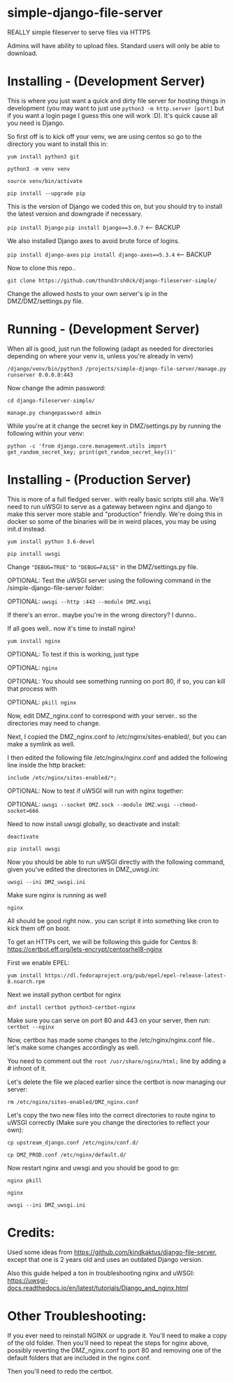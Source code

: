 # simple-django-file-server
REALLY simple fileserver to serve files via HTTPS

Admins will have ability to upload files. Standard users will only be able to download.

# Installing - (Development Server)
This is where you just want a quick and dirty file server for hosting things in development (you may want to just use `python3 -m http.server [port]` but if you want a login page I guess this one will work :D). It's quick cause all you need is Django.

So first off is to kick off your venv, we are using centos so go to the directory you want to install this in: 

`yum install python3 git`

`python3 -m venv venv`

`source venv/bin/activate`

`pip install --upgrade pip`

This is the version of Django we coded this on, but you should try to install the latest version and downgrade if necessary.

`pip install Django`
`pip install Django==3.0.7` <-- BACKUP

We also installed Django axes to avoid brute force of logins.

`pip install django-axes`
`pip install django-axes==5.3.4` <-- BACKUP

Now to clone this repo..

`git clone https://github.com/thund3rsh0ck/django-fileserver-simple/`

Change the allowed hosts to your own server's ip in the DMZ/DMZ/settings.py file.

# Running - (Development Server)
When all is good, just run the following (adapt as needed for directories depending on where your venv is, unless you're already in venv)

`/django/venv/bin/python3 /projects/simple-django-file-server/manage.py runserver 0.0.0.0:443`

Now change the admin password:

`cd django-fileserver-simple/`

`manage.py changepassword admin`

While you're at it change the secret key in DMZ/settings.py by running the following within your venv:

`python -c 'from django.core.management.utils import get_random_secret_key; print(get_random_secret_key())'`


# Installing - (Production Server)
This is more of a full fledged server.. with really basic scripts still aha. We'll need to run uWSGI to serve as a gateway between nginx and django to make this server more stable and "production" friendly. We're doing this in docker so some of the binaries will be in weird places, you may be using init.d instead.

`yum install python 3.6-devel`

`pip install uwsgi`

Change `"DEBUG=TRUE"` to `"DEBUG=FALSE"` in the DMZ/settings.py file.

OPTIONAL: Test the uWSGI server using the following command in the /simple-django-file-server folder:

OPTIONAL: `uwsgi --http :443 --module DMZ.wsgi`

If there's an error.. maybe you're in the wrong directory? I dunno..

If all goes well.. now it's time to install nginx!

`yum install nginx`

OPTIONAL: To test if this is working, just type 

OPTIONAL: `nginx`

OPTIONAL:  You should see something running on port 80, if so, you can kill that process with 

OPTIONAL: `pkill nginx`

Now, edit DMZ_nginx.conf to correspond with your server.. so the directories may need to change.

Next, I copied the DMZ_nginx.conf to /etc/nginx/sites-enabled/, but you can make a symlink as well.

I then edited the following file /etc/nginx/nginx.conf and added the following line inside the http bracket:

`include /etc/nginx/sites-enabled/*;`

OPTIONAL: Now to test if uWSGI will run with nginx together:

OPTIONAL: `uwsgi --socket DMZ.sock --module DMZ.wsgi --chmod-socket=666`

Need to now install uwsgi globally, so deactivate and install:

`deactivate`

`pip install uwsgi`

Now you should be able to run uWSGI directly with the following command, given you've edited the directories in DMZ_uwsgi.ini:

`uwsgi --ini DMZ_uwsgi.ini`

Make sure nginx is running as well

`nginx`

All should be good right now.. you can script it into something like cron to kick them off on boot.

To get an HTTPs cert, we will be following this guide for Centos 8: https://certbot.eff.org/lets-encrypt/centosrhel8-nginx

First we enable EPEL:

`yum install https://dl.fedoraproject.org/pub/epel/epel-release-latest-8.noarch.rpm`

Next we install python certbot for nginx

`dnf install certbot python3-certbot-nginx`

Make sure you can serve on port 80 and 443 on your server, then run:
`certbot --nginx`

Now, certbox has made some changes to the /etc/nginx/nginx.conf file.. let's make some changes accordingly as well.

You need to comment out the ``root /usr/share/nginx/html;`` line by adding a # infront of it.

Let's delete the file we placed earlier since the certbot is now managing our server:

`rm /etc/nginx/sites-enabled/DMZ_nginx.conf`

Let's copy the two new files into the correct directories to route nginx to uWSGI correctly (Make sure you change the directories to reflect your own):

`cp upstream_django.conf /etc/nginx/conf.d/`

`cp DMZ_PROD.conf /etc/nginx/default.d/`

Now restart nginx and uwsgi and you should be good to go:

`nginx pkill`

`nginx`

`uwsgi --ini DMZ_uwsgi.ini`

# Credits:

Used some ideas from https://github.com/kindkaktus/django-file-server, except that one is 2 years old and uses an outdated Django version.

Also this guide helped a ton in troubleshooting nginx and uWSGI: https://uwsgi-docs.readthedocs.io/en/latest/tutorials/Django_and_nginx.html

# Other Troubleshooting:
If you ever need to reinstall NGINX or upgrade it. You'll need to make a copy of the old folder. Then you'll need to repeat the steps for nginx above, possibly reverting the DMZ_nginx.conf to port 80 and removing one of the default folders that are included in the nginx conf.

Then you'll need to redo the certbot.
